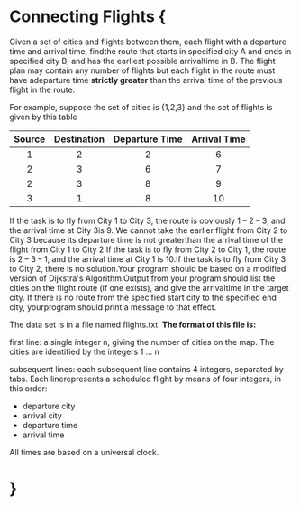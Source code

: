 # Connecting Flights {


Given a set of cities and flights between them, each flight with a departure time and arrival time, findthe route that starts in specified city A and ends in specified city B, and has the earliest possible arrivaltime in B. The flight plan may contain any number of flights but each flight in the route must have adeparture time **strictly greater** than the arrival time of the previous flight in the route.

For example, suppose the set of cities is {1,2,3} and the set of flights is given by this table

| Source | Destination | Departure Time | Arrival Time |
|:-:|:-:|:-:|:-:|
| 1 | 2 | 2 | 6 |
| 2 | 3 | 6 | 7 |
| 2 | 3 | 8 | 9 |
| 3 | 1 | 8 | 10 |
If the task is to fly from City 1 to City 3, the route is obviously 1 – 2 – 3, and the arrival time at City 3is 9. We cannot take the earlier flight from City 2 to City 3 because its departure time is not greaterthan the arrival time of the flight from City 1 to City 2.If the task is to fly from City 2 to City 1, the route is 2 – 3 – 1, and the arrival time at City 1 is 10.If the task is to fly from City 3 to City 2, there is no solution.Your program should be based on a modified version of Dijkstra's Algorithm.Output from your program should list the cities on the flight route (if one exists), and give the arrivaltime in the target city. If there is no route from the specified start city to the specified end city, yourprogram should print a message to that effect.

The data set is in a file named flights.txt. **The format of this file is:**

first line: a single integer n, giving the number of cities on the map. The cities are identified by the integers 1 ... n

subsequent lines: each subsequent line contains 4 integers, separated by tabs. Each linerepresents a scheduled flight by means of four integers, in this order:

- departure city
- arrival city
- departure time
- arrival time

All times are based on a universal clock.


# }
